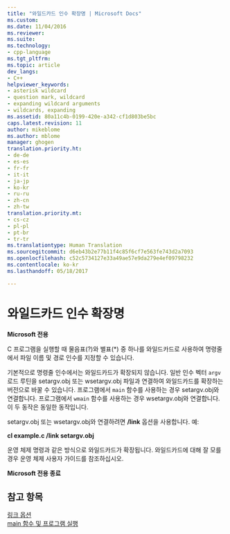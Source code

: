 ```yaml
---
title: "와일드카드 인수 확장명 | Microsoft Docs"
ms.custom: 
ms.date: 11/04/2016
ms.reviewer: 
ms.suite: 
ms.technology:
- cpp-language
ms.tgt_pltfrm: 
ms.topic: article
dev_langs:
- C++
helpviewer_keywords:
- asterisk wildcard
- question mark, wildcard
- expanding wildcard arguments
- wildcards, expanding
ms.assetid: 80a11c4b-0199-420e-a342-cf1d803be5bc
caps.latest.revision: 11
author: mikeblome
ms.author: mblome
manager: ghogen
translation.priority.ht:
- de-de
- es-es
- fr-fr
- it-it
- ja-jp
- ko-kr
- ru-ru
- zh-cn
- zh-tw
translation.priority.mt:
- cs-cz
- pl-pl
- pt-br
- tr-tr
ms.translationtype: Human Translation
ms.sourcegitcommit: d6eb43b2e77b11f4c85f6cf7e563fe743d2a7093
ms.openlocfilehash: c52c5734127e33a49ae57e9da279e4ef09798232
ms.contentlocale: ko-kr
ms.lasthandoff: 05/18/2017

---
```

# <a name="expanding-wildcard-arguments"></a>와일드카드 인수 확장명
**Microsoft 전용**  
  
 C 프로그램을 실행할 때 물음표(?)와 별표(*) 중 하나를 와일드카드로 사용하여 명령줄에서 파일 이름 및 경로 인수를 지정할 수 있습니다.  
  
 기본적으로 명령줄 인수에서는 와일드카드가 확장되지 않습니다. 일반 인수 벡터 `argv` 로드 루틴을 setargv.obj 또는 wsetargv.obj 파일과 연결하여 와일드카드를 확장하는 버전으로 바꿀 수 있습니다. 프로그램에서 `main` 함수를 사용하는 경우 setargv.obj와 연결합니다. 프로그램에서 `wmain` 함수를 사용하는 경우 wsetargv.obj와 연결합니다. 이 두 동작은 동일한 동작입니다.  
  
 setargv.obj 또는 wsetargv.obj와 연결하려면 **/link** 옵션을 사용합니다. 예:  
  
 **cl example.c /link setargv.obj**  
  
 운영 체제 명령과 같은 방식으로 와일드카드가 확장됩니다. 와일드카드에 대해 잘 모를 경우 운영 체제 사용자 가이드를 참조하십시오.  
  
 **Microsoft 전용 종료**  
  
## <a name="see-also"></a>참고 항목  
 [링크 옵션](../c-runtime-library/link-options.md)   
 [main 함수 및 프로그램 실행](../c-language/main-function-and-program-execution.md)
